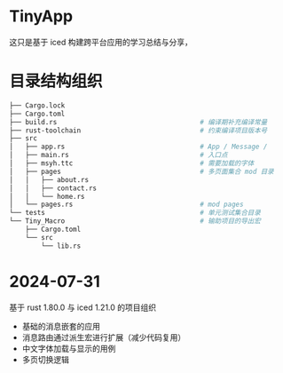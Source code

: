 # TinyApp
这只是基于 iced 构建跨平台应用的学习总结与分享，

# 目录结构组织
```bash
├── Cargo.lock
├── Cargo.toml
├── build.rs                                    # 编译期补充编译常量
├── rust-toolchain                              # 约束编译项目版本号
├── src                                         
│   ├── app.rs                                  # App / Message /
│   ├── main.rs                                 # 入口点
│   ├── msyh.ttc                                # 需要加载的字体
│   ├── pages                                   # 多页面集合 mod 目录
│   │   ├── about.rs
│   │   ├── contact.rs
│   │   └── home.rs
│   └── pages.rs                                # mod pages
└── tests                                       # 单元测试集合目录
└── Tiny_Macro                                  # 输助项目的导出宏
    ├── Cargo.toml
    └── src
        └── lib.rs
```

# 2024-07-31
基于 rust 1.80.0 与 iced 1.21.0 的项目组织
+ 基础的消息嵌套的应用
+ 消息路由通过派生宏进行扩展（减少代码复用）
+ 中文字体加载与显示的用例
+ 多页切换逻辑